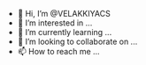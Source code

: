 - 👋 Hi, I’m @VELAKKIYACS
- 👀 I’m interested in ...
- 🌱 I’m currently learning ...
- 💞️ I’m looking to collaborate on ...
- 📫 How to reach me ...

<!---
VELAKKIYACS/VELAKKIYACS is a ✨ special ✨ repository because its `README.md` (this file) appears on your GitHub profile.
You can click the Preview link to take a look at your changes.
--->
